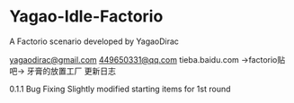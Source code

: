 # Yagao-Idle-Factorio
A Factorio scenario developed by YagaoDirac

yagaodirac@gmail.com
449650331@qq.com
tieba.baidu.com ->factorio贴吧-> 牙膏的放置工厂 更新日志

0.1.1
Bug Fixing
Slightly modified starting items for 1st round